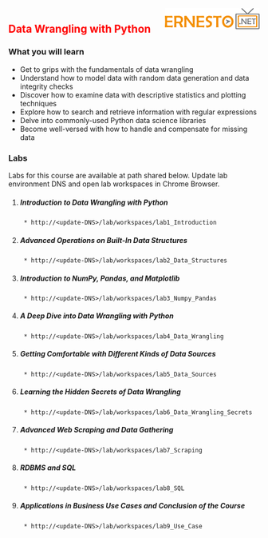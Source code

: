 <img align="right" src="./logo.png">

<h2><span style="color:red;">Data Wrangling with Python</span></h2>

### What you will learn
* Get to grips with the fundamentals of data wrangling 
* Understand how to model data with random data generation and data integrity checks 
* Discover how to examine data with descriptive statistics and plotting techniques 
* Explore how to search and retrieve information with regular expressions 
* Delve into commonly-used Python data science libraries  
* Become well-versed with how to handle and compensate for missing data 

### Labs

Labs for this course are available at path shared below. Update lab environment DNS and open lab workspaces in Chrome Browser.

1. ##### Introduction to Data Wrangling with Python
		* http://<update-DNS>/lab/workspaces/lab1_Introduction
2. ##### Advanced Operations on Built-In Data Structures
		* http://<update-DNS>/lab/workspaces/lab2_Data_Structures
3. ##### Introduction to NumPy, Pandas, and Matplotlib
		* http://<update-DNS>/lab/workspaces/lab3_Numpy_Pandas
4. ##### A Deep Dive into Data Wrangling with Python
		* http://<update-DNS>/lab/workspaces/lab4_Data_Wrangling
5. ##### Getting Comfortable with Different Kinds of Data Sources
		* http://<update-DNS>/lab/workspaces/lab5_Data_Sources
6. ##### Learning the Hidden Secrets of Data Wrangling
		* http://<update-DNS>/lab/workspaces/lab6_Data_Wrangling_Secrets
7. ##### Advanced Web Scraping and Data Gathering
		* http://<update-DNS>/lab/workspaces/lab7_Scraping
8. ##### RDBMS and SQL
		* http://<update-DNS>/lab/workspaces/lab8_SQL
9. ##### Applications in Business Use Cases and Conclusion of the Course
		* http://<update-DNS>/lab/workspaces/lab9_Use_Case
